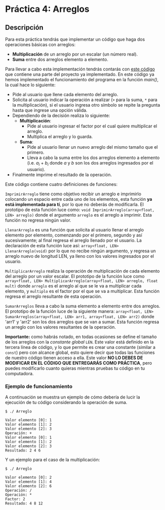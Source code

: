 # Práctica 4: Arreglos

## Descripción

Para esta práctica tendrás que implementar un código que haga dos operaciones básicas con arreglos:
- **Multiplicación** de un arreglo por un escalar (un número real).
- **Suma** entre dos arreglos elemento a elemento.

Para llevar a cabo esta implementación tendrás contarás con [este código](Arreglos.cpp) que contiene una parte del proyecto ya implementado. En este código ya hemos implementado el funcionamiento del programa en la función _main()_, la cual hace lo siguiente:
* Pide al usuario que llene cada elemento del arreglo.
* Solicita al usuario indicar la operación a realizar (`+` para la suma, `*` para la multiplicación), si el usuario ingresa otro símbolo se repite la pregunta hasta que ingrese una opción válida.
* Dependiendo de la decisión realiza lo siguiente:
  - **Multiplicación**:
    - Pide al usuario ingresar el factor por el cual quiere multiplicar el arreglo.
    - Multiplica el arreglo y lo guarda.
  - **Suma**:
    - Pide al usuario llenar un nuevo arreglo del mismo tamaño que el primero.
    - Lleva a cabo la suma entre los dos arreglos elemento a elemento (i.e. *a<sub>i</sub>* + *b<sub>i</sub>* donde *a* y *b* son los dos arreglos ingresados por el usuario).
* Finalmente imprime el resultado de la operación.

Este código contiene cuatro definiciones de funciones:

`ImprimirArreglo` tiene como objetivo recibir un arreglo e imprimirlo colocando un espacio entre cada uno de los elementos, esta función **ya está implementada para tí**, por lo que no deberás de modificarla. El prototipo de esta función luce como: `void ImprimirArreglo(array<float, LEN> arreglo)` donde el argumento `arreglo` es el arreglo a imprimir. Esta función no regresa ningún valor.

`LlenarArreglo` es una función que solicita al usuario llenar el arreglo elemento por elemento, comenzando por el primero, segundo y así sucesivamente; al final regresa el arreglo llenado por el usuario. La declaración de esta función luce así: `array<float, LEN> LlenarArreglo(void)` por lo que no recibe ningún argumento, y regresa un arreglo nuevo de longitud LEN, ya lleno con los valores ingresados por el usuario.

`MultiplicarArreglo` realiza la operación de multiplicación de cada elemento del arreglo por un valor escalar. El prototipo de la función luce como `array<float, LEN> MultiplicarArreglo(array<float, LEN> arreglo, float mult)` donde `arreglo` es el arreglo al que se le va a multiplicar cada elemento, y `multiplo` es el factor por el que se va a multiplicar. Esta función regresa el arreglo resultante de esta operación.

`SumarArreglos` lleva a cabo la suma elemento a elemento entre dos arreglos. El prototipo de la función luce de la siguiente manera: `array<float, LEN> SumarArreglos(array<float, LEN> arr1, array<float, LEN> arr2)` donde 'arr1' y 'arr2' son los dos arreglos que se van a sumar. Esta función regresa un arreglo con los valores resultantes de la operación.

**Importante:** como habrás notado, en todas ocasiones se define el tamaño de los arreglos con la *constante global* `LEN`. Este valor está definido en la tercera línea de código, y lo que permite es crear una constante (similar a `const`) pero con alcance global, esto quiere decir que todas las funciones de nuestro código tienen acceso a ella. Este valor **NO LO DEBES DE MODIFICAR EN EL CÓDIGO QUE ENTREGARÁS COMO PRÁCTICA**, pero puedes modificarlo cuanto quieras mientras pruebas tu código en tu computadora.

### Ejemplo de funcionamiento
A continuación se muestra un ejemplo de cómo debería de lucir la ejecución de tu código considerando la operación de suma.

```
$ ./ Arreglo

Valor elemento [0]: 1
Valor elemento [1]: 2
Valor elemento [2]: 3
Operación: +
Valor elemento [0]: 1
Valor elemento [1]: 2
Valor elemento [2]: 3
Resultado: 2 4 6

```

Y un ejemplo para el caso de la multiplicación:

```
$ ./ Arreglo

Valor elemento [0]: 2
Valor elemento [1]: 4
Valor elemento [2]: 6
Operación: /
Operación: *
Factor: 2
Resultado: 4 8 12
```
